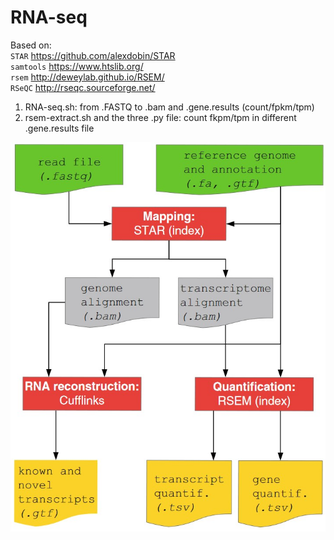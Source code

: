 # RNA-seq
Based on:  
`STAR` https://github.com/alexdobin/STAR  
`samtools` https://www.htslib.org/  
`rsem` http://deweylab.github.io/RSEM/  
`RSeQC` http://rseqc.sourceforge.net/  

1. RNA-seq.sh: from .FASTQ to .bam and .gene.results (count/fpkm/tpm)
2. rsem-extract.sh and the three .py file: count fkpm/tpm in different .gene.results file

![image](https://github.com/lianggongzifang/RNA-seq/blob/main/images/RNA-seq.jpg)
